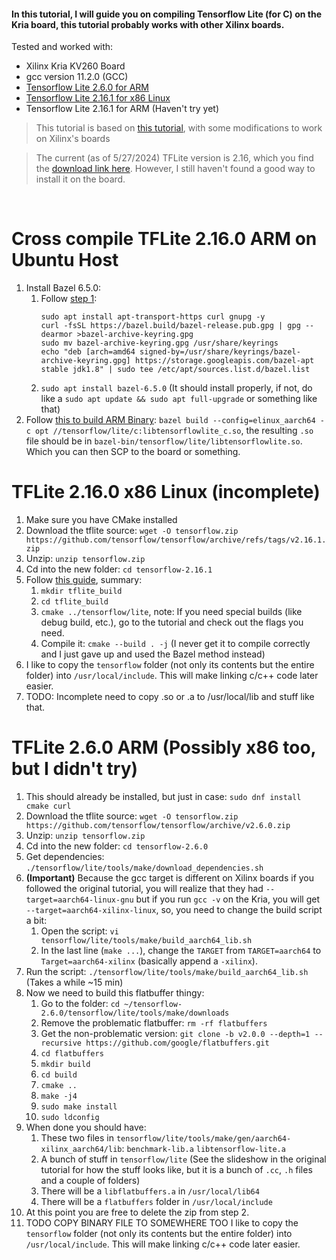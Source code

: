 #### In this tutorial, I will guide you on compiling Tensorflow Lite (for C) on the Kria board, this tutorial probably works with other Xilinx boards.
 
Tested and worked with:
- Xilinx Kria KV260 Board
- gcc version 11.2.0 (GCC)
- [Tensorflow Lite 2.6.0 for ARM](https://github.com/jona1115/cats_dogs_acceleration/edit/main/documentations/tflite_c_on_kria/README.md#tflite-260-arm-possibly-x86-too-but-i-didnt-try)
- [Tensorflow Lite 2.16.1 for x86 Linux](https://github.com/jona1115/cats_dogs_acceleration/blob/main/documentations/tflite_c_on_kria/README.md#tflite-2160-x86-linux)
- Tensorflow Lite 2.16.1 for ARM (Haven't try yet)

> This tutorial is based on [this tutorial](https://qengineering.eu/install-tensorflow-2-lite-on-raspberry-64-os.html), with some modifications to work on Xilinx's boards

> The current (as of 5/27/2024) TFLite version is 2.16, which you find the [download link here](https://github.com/tensorflow/tensorflow/releases/tag/v2.16.1). However, I still haven't found a good way to install it on the board.

<br>

# Cross compile TFLite 2.16.0 ARM on Ubuntu Host
1. Install Bazel 6.5.0:
    1. Follow [step 1](https://bazel.build/install/ubuntu#add-dis-uri):
       ```
       sudo apt install apt-transport-https curl gnupg -y
       curl -fsSL https://bazel.build/bazel-release.pub.gpg | gpg --dearmor >bazel-archive-keyring.gpg
       sudo mv bazel-archive-keyring.gpg /usr/share/keyrings
       echo "deb [arch=amd64 signed-by=/usr/share/keyrings/bazel-archive-keyring.gpg] https://storage.googleapis.com/bazel-apt stable jdk1.8" | sudo tee /etc/apt/sources.list.d/bazel.list
       ```
    2. `sudo apt install bazel-6.5.0` (It should install properly, if not, do like a `sudo apt update && sudo apt full-upgrade` or something like that)
2. Follow [this to build ARM Binary](https://www.tensorflow.org/lite/guide/build_arm#c_library): `bazel build --config=elinux_aarch64 -c opt //tensorflow/lite/c:libtensorflowlite_c.so`, the resulting `.so` file should be in `bazel-bin/tensorflow/lite/libtensorflowlite.so`. Which you can then SCP to the board or something.

# TFLite 2.16.0 x86 Linux (incomplete)
1. Make sure you have CMake installed
2. Download the tflite source: `wget -O tensorflow.zip https://github.com/tensorflow/tensorflow/archive/refs/tags/v2.16.1.zip`
3. Unzip: `unzip tensorflow.zip`
4. Cd into the new folder: `cd tensorflow-2.16.1`
5. Follow [this guide](https://www.tensorflow.org/lite/guide/build_cmake), summary:
    1. `mkdir tflite_build`
    2. `cd tflite_build`
    3. `cmake ../tensorflow/lite`, note: If you need special builds (like debug build, etc.), go to the tutorial and check out the flags you need.
    4. Compile it: `cmake --build . -j` (I never get it to compile correctly and I just gave up and used the Bazel method instead)
6. I like to copy the `tensorflow` folder (not only its contents but the entire folder) into `/usr/local/include`. This will make linking c/c++ code later easier.
7. TODO: Incomplete need to copy .so or .a to /usr/local/lib and stuff like that.

# TFLite 2.6.0 ARM (Possibly x86 too, but I didn't try)
1. This should already be installed, but just in case: `sudo dnf install cmake curl`
2. Download the tflite source: `wget -O tensorflow.zip https://github.com/tensorflow/tensorflow/archive/v2.6.0.zip`
3. Unzip: `unzip tensorflow.zip`
4. Cd into the new folder: `cd tensorflow-2.6.0`
5. Get dependencies: `./tensorflow/lite/tools/make/download_dependencies.sh`
6. **(Important)** Because the gcc target is different on Xilinx boards if you followed the original tutorial, you will realize that they had `--target=aarch64-linux-gnu` but if you run `gcc -v` on the Kria, you will get `--target=aarch64-xilinx-linux`, so, you need to change the build script a bit:  
    1. Open the script: `vi tensorflow/lite/tools/make/build_aarch64_lib.sh`
    2. In the last line (`make ...`), change the `TARGET` from `TARGET=aarch64` to `Target=aarch64-xilinx` (basically append a `-xilinx`).
7. Run the script: `./tensorflow/lite/tools/make/build_aarch64_lib.sh` (Takes a while ~15 min)
8. Now we need to build this flatbuffer thingy:  
    1. Go to the folder: `cd ~/tensorflow-2.6.0/tensorflow/lite/tools/make/downloads`
    2. Remove the problematic flatbuffer: `rm -rf flatbuffers`
    3. Get the non-problematic version: `git clone -b v2.0.0 --depth=1 --recursive https://github.com/google/flatbuffers.git`
    4. `cd flatbuffers`
    5. `mkdir build`
    6. `cd build`
    7. `cmake ..`
    8. `make -j4`
    9. `sudo make install`
    10. `sudo ldconfig`
9. When done you should have:  
    1. These two files in `tensorflow/lite/tools/make/gen/aarch64-xilinx_aarch64/lib`: `benchmark-lib.a`  `libtensorflow-lite.a`
    2. A bunch of stuff in `tensorflow/lite` (See the slideshow in the original tutorial for how the stuff looks like, but it is a bunch of `.cc`, `.h` files and a couple of folders)
    3. There will be a `libflatbuffers.a` in `/usr/local/lib64`
    4. There will be a `flatbuffers` folder in `/usr/local/include`
10. At this point you are free to delete the zip from step 2.
11. TODO COPY BINARY FILE TO SOMEWHERE TOO I like to copy the `tensorflow` folder (not only its contents but the entire folder) into `/usr/local/include`. This will make linking c/c++ code later easier.
